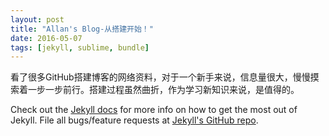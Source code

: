 ```yaml
---
layout: post
title: "Allan's Blog-从搭建开始！"
date: 2016-05-07
tags: [jekyll, sublime, bundle]
---
```


看了很多GitHub搭建博客的网络资料，对于一个新手来说，信息量很大，慢慢摸索着一步一步前行。搭建过程虽然曲折，作为学习新知识来说，是值得的。

Check out the [Jekyll docs][jekyll] for more info on how to get the most out of Jekyll. File all bugs/feature requests at [Jekyll's GitHub repo][jekyll-gh].

[jekyll-gh]: https://github.com/mojombo/jekyll
[jekyll]:    http://jekyllrb.com